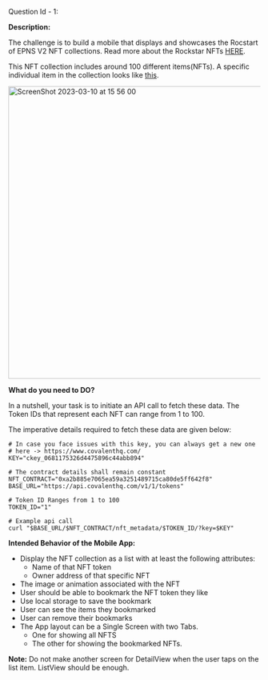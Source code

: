 Question Id - 1:

**Description:**

The challenge is to build a mobile that displays and showcases the Rocstart of EPNS V2 NFT collections. Read more about the Rockstar NFTs [HERE](https://opensea.io/collection/rockstars-of-epns-v2).

This NFT collection includes around 100 different items(NFTs). A specific individual item in the collection looks like [this](https://opensea.io/assets/ethereum/0xa2b885e7065ea59a3251489715ca80de5ff642f8/1).

<img width="585" alt="ScreenShot 2023-03-10 at 15 56 00" src="https://user-images.githubusercontent.com/47914095/224292562-7b7d8b9d-f002-4f34-b80e-98caa4a7b57e.png">

**What do you need to DO?**

In a nutshell, your task is to initiate an API call to fetch these data. The Token IDs that represent each NFT can range from 1 to 100.

The imperative details required to fetch these data are given below:

```
# In case you face issues with this key, you can always get a new one
# here -> https://www.covalenthq.com/
KEY="ckey_0681175326d4475896c44abb894"

# The contract details shall remain constant
NFT_CONTRACT="0xa2b885e7065ea59a3251489715ca80de5ff642f8"
BASE_URL="https://api.covalenthq.com/v1/1/tokens"

# Token ID Ranges from 1 to 100
TOKEN_ID="1"

# Example api call
curl "$BASE_URL/$NFT_CONTRACT/nft_metadata/$TOKEN_ID/?key=$KEY"
```

**Intended Behavior of the Mobile App:**
- Display the NFT collection as a list with at least the following attributes:
  - Name of that NFT token
  - Owner address of that specific NFT
- The image or animation associated with the NFT
- User should be able to bookmark the NFT token they like
- Use local storage to save the bookmark
- User can see the items they bookmarked
- User can remove their bookmarks
- The App layout can be a Single Screen with two Tabs. 
  - One for showing all NFTS 
  - The other for showing the bookmarked NFTs.

**Note:** Do not make another screen for DetailView when the user taps on the list item. ListView should be enough.
